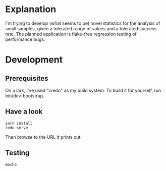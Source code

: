 Explanation
===========

I'm trying to develop (what seems to be) novel statistics for the analysis of
small samples, given a tolerated range of values and a tolerated success rate.
The planned application is flake-free regression testing of performance bugs.


Development
===========

Prerequisites
-------------
On a lark, I've used "credo" as my build system.
To build it for yourself, run bin/dev-bootstrap.


Have a look
-----------

```
yarn install
redo serve
```

Then browse to the URL it prints out.


Testing
-------

```
mocha
```
